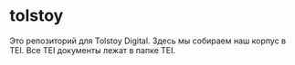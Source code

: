 # tolstoy

Это репозиторий для Tolstoy Digital. Здесь мы собираем наш корпус в TEI. Все TEI документы лежат в папке TEI.
